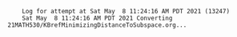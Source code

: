         Log for attempt at Sat May  8 11:24:16 AM PDT 2021 (13247)
        Sat May  8 11:24:16 AM PDT 2021 Converting 21MATH530/KBrefMinimizingDistanceToSubspace.org...
